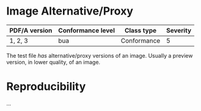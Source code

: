 # Image Alternative/Proxy

| PDF/A version | Conformance level | Class type  | Severity |
| ------------- | ----------------- | ----------  | -------- |
| 1, 2, 3       | bua               | Conformance | 5        |

The test file _has_ alternative/proxy versions of an image. Usually a preview version, in lower quality, of an image.
# Reproducibility
...